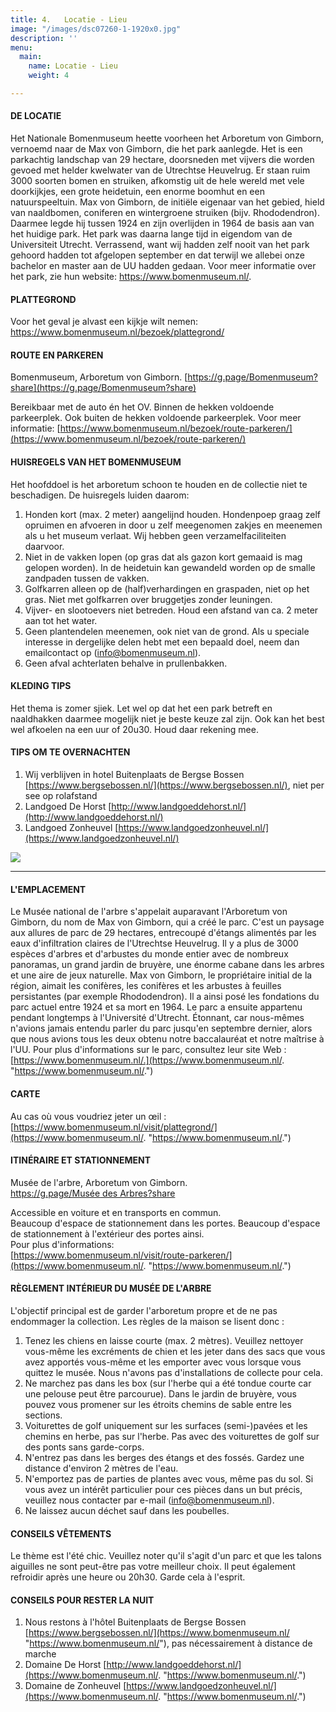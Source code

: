 ```yaml
---
title: 4.   Locatie - Lieu
image: "/images/dsc07260-1-1920x0.jpg"
description: ''
menu:
  main:
    name: Locatie - Lieu
    weight: 4

---
```

#### DE LOCATIE

Het Nationale Bomenmuseum heette voorheen het Arboretum von Gimborn, vernoemd naar de Max von Gimborn, die het park aanlegde. Het is een parkachtig landschap van 29 hectare, doorsneden met vijvers die worden gevoed met helder kwelwater van de Utrechtse Heuvelrug. Er staan ruim 3000 soorten bomen en struiken, afkomstig uit de hele wereld met vele doorkijkjes, een grote heidetuin, een enorme boomhut en een natuurspeeltuin. Max von Gimborn, de initiële eigenaar van het gebied, hield van naaldbomen, coniferen en wintergroene struiken (bijv. Rhododendron). Daarmee legde hij tussen 1924 en zijn overlijden in 1964 de basis aan van het huidige park. Het park was daarna lange tijd in eigendom van de Universiteit Utrecht. Verrassend, want wij hadden zelf nooit van het park gehoord hadden tot afgelopen september en dat terwijl we allebei onze bachelor en master aan de UU hadden gedaan. Voor meer informatie over het park, zie hun website: https://www.bomenmuseum.nl/.

#### PLATTEGROND

Voor het geval je alvast een kijkje wilt nemen:
https://www.bomenmuseum.nl/bezoek/plattegrond/

#### ROUTE EN PARKEREN

Bomenmuseum, Arboretum von Gimborn.
[https://g.page/Bomenmuseum?share](https://g.page/Bomenmuseum?share)

Bereikbaar met de auto én het OV.
Binnen de hekken voldoende parkeerplek. Ook buiten de hekken voldoende parkeerplek.
Voor meer informatie:
[https://www.bomenmuseum.nl/bezoek/route-parkeren/](https://www.bomenmuseum.nl/bezoek/route-parkeren/)

#### HUISREGELS VAN HET BOMENMUSEUM

Het hoofddoel is het arboretum schoon te houden en de collectie niet te beschadigen. De huisregels luiden daarom:

1. Honden kort (max. 2 meter) aangelijnd houden. Hondenpoep graag zelf opruimen en afvoeren in door u zelf meegenomen zakjes en meenemen als u het museum verlaat. Wij hebben geen verzamelfaciliteiten daarvoor.
2. Niet in de vakken lopen (op gras dat als gazon kort gemaaid is mag gelopen worden). In de heidetuin kan gewandeld worden op de smalle zandpaden tussen de vakken.
3. Golfkarren alleen op de (half)verhardingen en graspaden, niet op het gras. Niet met golfkarren over bruggetjes zonder leuningen.
4. Vijver- en slootoevers niet betreden. Houd een afstand van ca. 2 meter aan tot het water.
5. Geen plantendelen meenemen, ook niet van de grond. Als u speciale interesse in dergelijke delen hebt met een bepaald doel, neem dan emailcontact op (info@bomenmuseum.nl).
6. Geen afval achterlaten behalve in prullenbakken.

#### KLEDING TIPS

Het thema is zomer sjiek. Let wel op dat het een park betreft en naaldhakken daarmee mogelijk niet je beste keuze zal zijn. Ook kan het best wel afkoelen na een uur of 20u30. Houd daar rekening mee.

#### TIPS OM TE OVERNACHTEN

1. Wij verblijven in hotel Buitenplaats de Bergse Bossen [https://www.bergsebossen.nl/](https://www.bergsebossen.nl/), niet per see op rolafstand
2. Landgoed De Horst [http://www.landgoeddehorst.nl/](http://www.landgoeddehorst.nl/)
3. Landgoed Zonheuvel [https://www.landgoedzonheuvel.nl/](https://www.landgoedzonheuvel.nl/)

![](/images/img-20210902-wa0006.jpg)

***

#### L'EMPLACEMENT

Le Musée national de l'arbre s'appelait auparavant l'Arboretum von Gimborn, du nom de Max von Gimborn, qui a créé le parc. C'est un paysage aux allures de parc de 29 hectares, entrecoupé d'étangs alimentés par les eaux d'infiltration claires de l'Utrechtse Heuvelrug. Il y a plus de 3000 espèces d'arbres et d'arbustes du monde entier avec de nombreux panoramas, un grand jardin de bruyère, une énorme cabane dans les arbres et une aire de jeux naturelle. Max von Gimborn, le propriétaire initial de la région, aimait les conifères, les conifères et les arbustes à feuilles persistantes (par exemple Rhododendron). Il a ainsi posé les fondations du parc actuel entre 1924 et sa mort en 1964. Le parc a ensuite appartenu pendant longtemps à l'Université d'Utrecht. Étonnant, car nous-mêmes n'avions jamais entendu parler du parc jusqu'en septembre dernier, alors que nous avions tous les deux obtenu notre baccalauréat et notre maîtrise à l'UU. Pour plus d'informations sur le parc, consultez leur site Web : [https://www.bomenmuseum.nl/.](https://www.bomenmuseum.nl/. "https://www.bomenmuseum.nl/.")

#### CARTE

Au cas où vous voudriez jeter un œil :  
[https://www.bomenmuseum.nl/visit/plattegrond/](https://www.bomenmuseum.nl/. "https://www.bomenmuseum.nl/.")

#### ITINÉRAIRE ET STATIONNEMENT

Musée de l'arbre, Arboretum von Gimborn.  
[https://g.page/Musée des Arbres?share](https://g.page/Bomenmuseum?share)

Accessible en voiture et en transports en commun.  
Beaucoup d'espace de stationnement dans les portes. Beaucoup d'espace de stationnement à l'extérieur des portes ainsi.  
Pour plus d'informations:  
[https://www.bomenmuseum.nl/visit/route-parkeren/](https://www.bomenmuseum.nl/. "https://www.bomenmuseum.nl/.")

#### RÈGLEMENT INTÉRIEUR DU MUSÉE DE L'ARBRE

L'objectif principal est de garder l'arboretum propre et de ne pas endommager la collection. Les règles de la maison se lisent donc :

1. Tenez les chiens en laisse courte (max. 2 mètres). Veuillez nettoyer vous-même les excréments de chien et les jeter dans des sacs que vous avez apportés vous-même et les emporter avec vous lorsque vous quittez le musée. Nous n'avons pas d'installations de collecte pour cela.
2. Ne marchez pas dans les box (sur l'herbe qui a été tondue courte car une pelouse peut être parcourue). Dans le jardin de bruyère, vous pouvez vous promener sur les étroits chemins de sable entre les sections.
3. Voiturettes de golf uniquement sur les surfaces (semi-)pavées et les chemins en herbe, pas sur l'herbe. Pas avec des voiturettes de golf sur des ponts sans garde-corps.
4. N'entrez pas dans les berges des étangs et des fossés. Gardez une distance d'environ 2 mètres de l'eau.
5. N'emportez pas de parties de plantes avec vous, même pas du sol. Si vous avez un intérêt particulier pour ces pièces dans un but précis, veuillez nous contacter par e-mail (info@bomenmuseum.nl).
6. Ne laissez aucun déchet sauf dans les poubelles.

#### CONSEILS VÊTEMENTS

Le thème est l'été chic. Veuillez noter qu'il s'agit d'un parc et que les talons aiguilles ne sont peut-être pas votre meilleur choix. Il peut également refroidir après une heure ou 20h30. Garde cela à l'esprit.

#### CONSEILS POUR RESTER LA NUIT

1. Nous restons à l'hôtel Buitenplaats de Bergse Bossen [https://www.bergsebossen.nl/](https://www.bomenmuseum.nl/ "https://www.bomenmuseum.nl/"), pas nécessairement à distance de marche
2. Domaine De Horst [http://www.landgoeddehorst.nl/](https://www.bomenmuseum.nl/. "https://www.bomenmuseum.nl/.")
3. Domaine de Zonheuvel [https://www.landgoedzonheuvel.nl/](https://www.bomenmuseum.nl/. "https://www.bomenmuseum.nl/.")